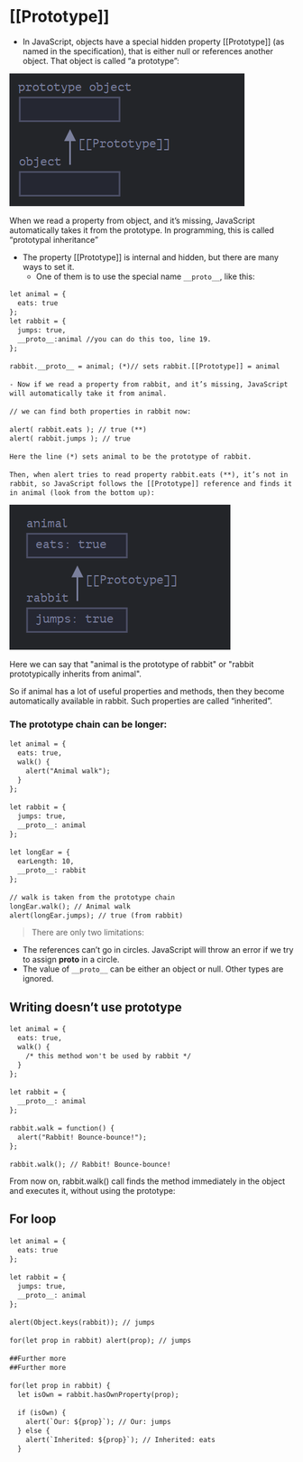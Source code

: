 # [[Prototype]]

- In JavaScript, objects have a special hidden property [[Prototype]] (as named in the specification), that is either null or references another object. That object is called “a prototype”:

![alt text](image.png)

When we read a property from object, and it’s missing, JavaScript automatically takes it from the prototype. In programming, this is called “prototypal inheritance”

- The property [[Prototype]] is internal and hidden, but there are many ways to set it.
  - One of them is to use the special name `__proto__`, like this:


```
let animal = {
  eats: true
};
let rabbit = {
  jumps: true,
  __proto__:animal //you can do this too, line 19.
};

rabbit.__proto__ = animal; (*)// sets rabbit.[[Prototype]] = animal

- Now if we read a property from rabbit, and it’s missing, JavaScript will automatically take it from animal.

// we can find both properties in rabbit now:

alert( rabbit.eats ); // true (**)
alert( rabbit.jumps ); // true

Here the line (*) sets animal to be the prototype of rabbit.

Then, when alert tries to read property rabbit.eats (**), it’s not in rabbit, so JavaScript follows the [[Prototype]] reference and finds it in animal (look from the bottom up):
```
![alt text](image-1.png)

Here we can say that "animal is the prototype of rabbit" or "rabbit prototypically inherits from animal".

So if animal has a lot of useful properties and methods, then they become automatically available in rabbit. Such properties are called “inherited”.

### The prototype chain can be longer:

```
let animal = {
  eats: true,
  walk() {
    alert("Animal walk");
  }
};

let rabbit = {
  jumps: true,
  __proto__: animal
};

let longEar = {
  earLength: 10,
  __proto__: rabbit
};

// walk is taken from the prototype chain
longEar.walk(); // Animal walk
alert(longEar.jumps); // true (from rabbit)
```

> There are only two limitations:
- The references can’t go in circles. JavaScript will throw an error if we try to assign __proto__ in a circle.
- The value of `__proto__` can be either an object or null. Other types are ignored.

## Writing doesn’t use prototype
```
let animal = {
  eats: true,
  walk() {
    /* this method won't be used by rabbit */
  }
};

let rabbit = {
  __proto__: animal
};

rabbit.walk = function() {
  alert("Rabbit! Bounce-bounce!");
};

rabbit.walk(); // Rabbit! Bounce-bounce!
```
From now on, rabbit.walk() call finds the method immediately in the object and executes it, without using the prototype:

## For loop
```
let animal = {
  eats: true
};

let rabbit = {
  jumps: true,
  __proto__: animal
};

alert(Object.keys(rabbit)); // jumps

for(let prop in rabbit) alert(prop); // jumps

##Further more
##Further more

for(let prop in rabbit) {
  let isOwn = rabbit.hasOwnProperty(prop);

  if (isOwn) {
    alert(`Our: ${prop}`); // Our: jumps
  } else {
    alert(`Inherited: ${prop}`); // Inherited: eats
  }
```


